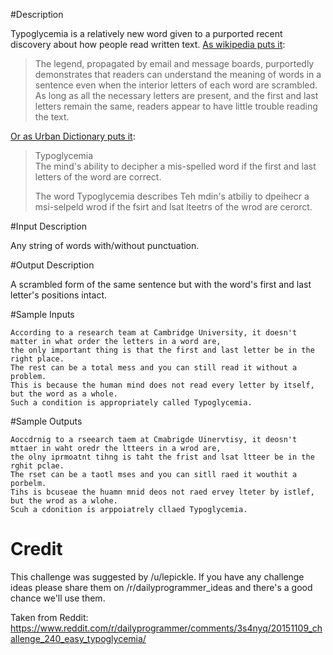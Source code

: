 #Description

Typoglycemia is a relatively new word given to a purported recent discovery about how people read written text. [As wikipedia puts it](https://en.wikipedia.org/wiki/Typoglycemia):

> The legend, propagated by email and message boards, purportedly demonstrates that readers can understand the meaning of words in a sentence even when the interior letters of each word are scrambled. As long as all the necessary letters are present, and the first and last letters remain the same, readers appear to have little trouble reading the text.

[Or as Urban Dictionary puts it](http://www.urbandictionary.com/define.php?term=Typoglycemia&defid=1561227):

> Typoglycemia  
> The mind's ability to decipher a mis-spelled word if the first and last letters of the word are correct.
>
> The word Typoglycemia describes Teh mdin's atbiliy to dpeihecr a msi-selpeld wrod if the fsirt and lsat lteetrs of the wrod are cerorct.

#Input Description

Any string of words with/without punctuation.

#Output Description

A scrambled form of the same sentence but with the word's first and last letter's positions intact.

#Sample Inputs

    According to a research team at Cambridge University, it doesn't matter in what order the letters in a word are, 
    the only important thing is that the first and last letter be in the right place. 
    The rest can be a total mess and you can still read it without a problem.
    This is because the human mind does not read every letter by itself, but the word as a whole. 
    Such a condition is appropriately called Typoglycemia.

#Sample Outputs

    Aoccdrnig to a rseearch taem at Cmabrigde Uinervtisy, it deosn't mttaer in waht oredr the ltteers in a wrod are, 
    the olny iprmoatnt tihng is taht the frist and lsat ltteer be in the rghit pclae. 
    The rset can be a taotl mses and you can sitll raed it wouthit a porbelm. 
    Tihs is bcuseae the huamn mnid deos not raed ervey lteter by istlef, but the wrod as a wlohe. 
    Scuh a cdonition is arppoiatrely cllaed Typoglycemia.

# Credit

This challenge was suggested by /u/lepickle. If you have any challenge ideas please share them on /r/dailyprogrammer_ideas and there's a good chance we'll use them.

Taken from Reddit: https://www.reddit.com/r/dailyprogrammer/comments/3s4nyq/20151109_challenge_240_easy_typoglycemia/